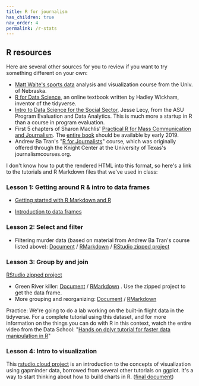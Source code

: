 ```yaml
---
title: R for journalism
has_children: true
nav_order: 4
permalink: /r-stats
---
```


## R resources

Here are several other sources for you to review if you want to try something different on your own:

* [Matt Waite's sports data](http://mattwaite.github.io/sports/index.html) analysis and visualization course from the Univ. of Nebraska.
* [R for Data Science](http://r4ds.had.co.nz/), an online textbook written by Hadley Wickham, inventor of the tidyverse.
* [Intro to Data Science for the Social Sector](https://ds4ps.github.io/Data-Science-Class/TEXTBOOK/docs/introduction-to-r.html), Jesse Lecy, from the ASU Program Evaluation and Data Analytics. This is much more a startup in R than a course in program evaluation.
* First 5 chapters of Sharon Machlis' [Practical R for Mass Communication and Journalism](http://www.machlis.com/R4Journalists/index.html). The [entire book](https://www.amazon.com/Practical-Mass-Communication-Journalism-Chapman/dp/1138726915) should be available by early 2019.
* Andrew Ba Tran's "[R for Journalists](https://learn.r-journalism.com/en/)" course, which was originally offered through the Knight Center at the University of Texas's journalismcourses.org.


I don't know how to put the rendered HTML into this format, so here's a link to the tutorials and R Markdown files that we've used in class:


### Lesson 1: Getting around R & intro to data frames

* [Getting started with R Markdown and R](01-1-notebooks.html)

* [Introduction to data frames](01-2-dataframes.html)

### Lesson 2: Select and filter
* Filtering murder data (based on material from Andrew Ba Tran's course listed above): [Document](02-murders-filter.html) / [RMarkdown](https://github.com/cronkitedata/cronkite-docs/blob/master/rmd-files/02-murders-filter.Rmd?raw=true) / [RStudio zipped project](https://github.com/cronkitedata/cronkite-docs/blob/master/rmd-files/02-select-filter.zip)

### Lesson 3: Group by and join

[RStudio zipped project](03-groupby-merge.zip)

* Green River killer: [Document](03-green-river.html) / [RMarkdown](https://github.com/cronkitedata/cronkite-docs/blob/master/rmd-files/03-green-river.Rmd?raw=true) . Use the zipped project to get the data frame.
* More grouping and reorganizing: [Document](03-group-by.html) / [RMarkdown](https://github.com/cronkitedata/cronkite-docs/blob/master/rmd-files/03-groupby-merge.Rmd?raw=true)

Practice: We're going to do a lab working on the built-in flight data in the tidyverse. For a complete tutorial using this dataset, and for more information on the things you can do with R in this context, watch the entire video from the Data School: "[Hands on dplyr tutorial for faster data manipulation in R](https://www.dataschool.io/dplyr-tutorial-for-faster-data-manipulation-in-r/)"

### Lesson 4: Intro to visualization

This [rstudio.cloud project](https://rstudio.cloud/spaces/10907/project/270748) is an introduction to the concepts of visualization using gapminder data, borrowed from several other tutorials on ggplot. It's a way to start thinking about how to build charts in R. ([final document](04-intro-visualization.html))
